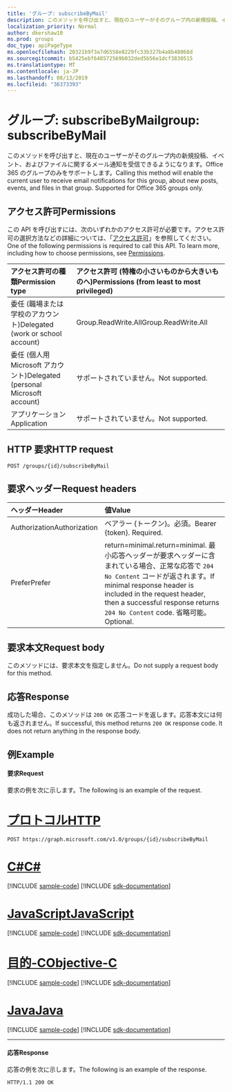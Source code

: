 ```yaml
---
title: 'グループ: subscribeByMail'
description: このメソッドを呼び出すと、現在のユーザーがそのグループ内の新規投稿、イベント、およびファイルに関するメール通知を受信できるようになります。Office 365 のグループのみをサポートします。
localization_priority: Normal
author: dkershaw10
ms.prod: groups
doc_type: apiPageType
ms.openlocfilehash: 20321b9f3a7d6558e8229fc33b327b4a8b48068d
ms.sourcegitcommit: b5425ebf648572569b032ded5b56e1dcf3830515
ms.translationtype: MT
ms.contentlocale: ja-JP
ms.lasthandoff: 08/13/2019
ms.locfileid: "36373393"
---
```

# <a name="group-subscribebymail"></a><span data-ttu-id="717b9-104">グループ: subscribeByMail</span><span class="sxs-lookup"><span data-stu-id="717b9-104">group: subscribeByMail</span></span>
<span data-ttu-id="717b9-p102">このメソッドを呼び出すと、現在のユーザーがそのグループ内の新規投稿、イベント、およびファイルに関するメール通知を受信できるようになります。Office 365 のグループのみをサポートします。</span><span class="sxs-lookup"><span data-stu-id="717b9-p102">Calling this method will enable the current user to receive email notifications for this group, about new posts, events, and files in that group. Supported for Office 365 groups only.</span></span>

## <a name="permissions"></a><span data-ttu-id="717b9-107">アクセス許可</span><span class="sxs-lookup"><span data-stu-id="717b9-107">Permissions</span></span>
<span data-ttu-id="717b9-p103">この API を呼び出すには、次のいずれかのアクセス許可が必要です。アクセス許可の選択方法などの詳細については、「[アクセス許可](/graph/permissions-reference)」を参照してください。</span><span class="sxs-lookup"><span data-stu-id="717b9-p103">One of the following permissions is required to call this API. To learn more, including how to choose permissions, see [Permissions](/graph/permissions-reference).</span></span>

|<span data-ttu-id="717b9-110">アクセス許可の種類</span><span class="sxs-lookup"><span data-stu-id="717b9-110">Permission type</span></span>      | <span data-ttu-id="717b9-111">アクセス許可 (特権の小さいものから大きいものへ)</span><span class="sxs-lookup"><span data-stu-id="717b9-111">Permissions (from least to most privileged)</span></span>              |
|:--------------------|:---------------------------------------------------------|
|<span data-ttu-id="717b9-112">委任 (職場または学校のアカウント)</span><span class="sxs-lookup"><span data-stu-id="717b9-112">Delegated (work or school account)</span></span> | <span data-ttu-id="717b9-113">Group.ReadWrite.All</span><span class="sxs-lookup"><span data-stu-id="717b9-113">Group.ReadWrite.All</span></span>    |
|<span data-ttu-id="717b9-114">委任 (個人用 Microsoft アカウント)</span><span class="sxs-lookup"><span data-stu-id="717b9-114">Delegated (personal Microsoft account)</span></span> | <span data-ttu-id="717b9-115">サポートされていません。</span><span class="sxs-lookup"><span data-stu-id="717b9-115">Not supported.</span></span>    |
|<span data-ttu-id="717b9-116">アプリケーション</span><span class="sxs-lookup"><span data-stu-id="717b9-116">Application</span></span> | <span data-ttu-id="717b9-117">サポートされていません。</span><span class="sxs-lookup"><span data-stu-id="717b9-117">Not supported.</span></span> |

## <a name="http-request"></a><span data-ttu-id="717b9-118">HTTP 要求</span><span class="sxs-lookup"><span data-stu-id="717b9-118">HTTP request</span></span>
<!-- { "blockType": "ignored" } -->
```http
POST /groups/{id}/subscribeByMail
```
## <a name="request-headers"></a><span data-ttu-id="717b9-119">要求ヘッダー</span><span class="sxs-lookup"><span data-stu-id="717b9-119">Request headers</span></span>
| <span data-ttu-id="717b9-120">ヘッダー</span><span class="sxs-lookup"><span data-stu-id="717b9-120">Header</span></span>       | <span data-ttu-id="717b9-121">値</span><span class="sxs-lookup"><span data-stu-id="717b9-121">Value</span></span> |
|:---------------|:--------|
| <span data-ttu-id="717b9-122">Authorization</span><span class="sxs-lookup"><span data-stu-id="717b9-122">Authorization</span></span>  | <span data-ttu-id="717b9-p104">ベアラー {トークン}。必須。</span><span class="sxs-lookup"><span data-stu-id="717b9-p104">Bearer {token}. Required.</span></span>  |
| <span data-ttu-id="717b9-125">Prefer</span><span class="sxs-lookup"><span data-stu-id="717b9-125">Prefer</span></span> | <span data-ttu-id="717b9-126">return=minimal.</span><span class="sxs-lookup"><span data-stu-id="717b9-126">return=minimal.</span></span> <span data-ttu-id="717b9-127">最小応答ヘッダーが要求ヘッダーに含まれている場合、正常な応答で `204 No Content` コードが返されます。</span><span class="sxs-lookup"><span data-stu-id="717b9-127">If minimal response header is included in the request header, then a successful response returns `204 No Content` code.</span></span> <span data-ttu-id="717b9-128">省略可能。</span><span class="sxs-lookup"><span data-stu-id="717b9-128">Optional.</span></span>  | 

## <a name="request-body"></a><span data-ttu-id="717b9-129">要求本文</span><span class="sxs-lookup"><span data-stu-id="717b9-129">Request body</span></span>
<span data-ttu-id="717b9-130">このメソッドには、要求本文を指定しません。</span><span class="sxs-lookup"><span data-stu-id="717b9-130">Do not supply a request body for this method.</span></span>

## <a name="response"></a><span data-ttu-id="717b9-131">応答</span><span class="sxs-lookup"><span data-stu-id="717b9-131">Response</span></span>
<span data-ttu-id="717b9-p106">成功した場合、このメソッドは `200 OK` 応答コードを返します。応答本文には何も返されません。</span><span class="sxs-lookup"><span data-stu-id="717b9-p106">If successful, this method returns `200 OK` response code. It does not return anything in the response body.</span></span>

## <a name="example"></a><span data-ttu-id="717b9-134">例</span><span class="sxs-lookup"><span data-stu-id="717b9-134">Example</span></span>
#### <a name="request"></a><span data-ttu-id="717b9-135">要求</span><span class="sxs-lookup"><span data-stu-id="717b9-135">Request</span></span>
<span data-ttu-id="717b9-136">要求の例を次に示します。</span><span class="sxs-lookup"><span data-stu-id="717b9-136">The following is an example of the request.</span></span>

# <a name="httptabhttp"></a>[<span data-ttu-id="717b9-137">プロトコル</span><span class="sxs-lookup"><span data-stu-id="717b9-137">HTTP</span></span>](#tab/http)
<!-- {
  "blockType": "request",
  "name": "group_subscribebymail"
}-->
```http
POST https://graph.microsoft.com/v1.0/groups/{id}/subscribeByMail
```
# <a name="ctabcsharp"></a>[<span data-ttu-id="717b9-138">C#</span><span class="sxs-lookup"><span data-stu-id="717b9-138">C#</span></span>](#tab/csharp)
[!INCLUDE [sample-code](../includes/snippets/csharp/group-subscribebymail-csharp-snippets.md)]
[!INCLUDE [sdk-documentation](../includes/snippets/snippets-sdk-documentation-link.md)]

# <a name="javascripttabjavascript"></a>[<span data-ttu-id="717b9-139">JavaScript</span><span class="sxs-lookup"><span data-stu-id="717b9-139">JavaScript</span></span>](#tab/javascript)
[!INCLUDE [sample-code](../includes/snippets/javascript/group-subscribebymail-javascript-snippets.md)]
[!INCLUDE [sdk-documentation](../includes/snippets/snippets-sdk-documentation-link.md)]

# <a name="objective-ctabobjc"></a>[<span data-ttu-id="717b9-140">目的-C</span><span class="sxs-lookup"><span data-stu-id="717b9-140">Objective-C</span></span>](#tab/objc)
[!INCLUDE [sample-code](../includes/snippets/objc/group-subscribebymail-objc-snippets.md)]
[!INCLUDE [sdk-documentation](../includes/snippets/snippets-sdk-documentation-link.md)]

# <a name="javatabjava"></a>[<span data-ttu-id="717b9-141">Java</span><span class="sxs-lookup"><span data-stu-id="717b9-141">Java</span></span>](#tab/java)
[!INCLUDE [sample-code](../includes/snippets/java/group-subscribebymail-java-snippets.md)]
[!INCLUDE [sdk-documentation](../includes/snippets/snippets-sdk-documentation-link.md)]

---


#### <a name="response"></a><span data-ttu-id="717b9-142">応答</span><span class="sxs-lookup"><span data-stu-id="717b9-142">Response</span></span>
<span data-ttu-id="717b9-143">応答の例を次に示します。</span><span class="sxs-lookup"><span data-stu-id="717b9-143">The following is an example of the response.</span></span> 
<!-- {
  "blockType": "response",
  "truncated": true
} -->
```http
HTTP/1.1 200 OK
```

<!-- uuid: 8fcb5dbc-d5aa-4681-8e31-b001d5168d79
2015-10-25 14:57:30 UTC -->
<!-- {
  "type": "#page.annotation",
  "description": "group: subscribeByMail",
  "keywords": "",
  "section": "documentation",
  "tocPath": "",
  "suppressions": [
  ]
}-->
